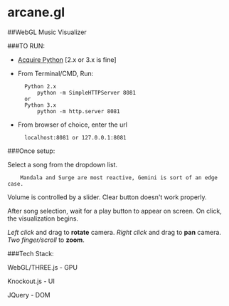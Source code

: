 arcane.gl
=========
##WebGL Music Visualizer

###TO RUN:

+ [Acquire Python](http://www.python.org/download/) [2.x or 3.x is fine]

+ From Terminal/CMD, Run:

        Python 2.x
            python -m SimpleHTTPServer 8081
        or
        Python 3.x
            python -m http.server 8081

+ From browser of choice, enter the url

        localhost:8081 or 127.0.0.1:8081

###Once setup:

Select a song from the dropdown list. 

        Mandala and Surge are most reactive, Gemini is sort of an edge case.

Volume is controlled by a slider. Clear button doesn't work properly.

After song selection, wait for a play button to appear on screen. On click, the visualization begins.

*Left click* and drag to **rotate** camera. *Right click* and drag to **pan** camera. *Two finger/scroll* to **zoom**.

###Tech Stack:

WebGL/THREE.js - GPU

Knockout.js    - UI

JQuery         - DOM
